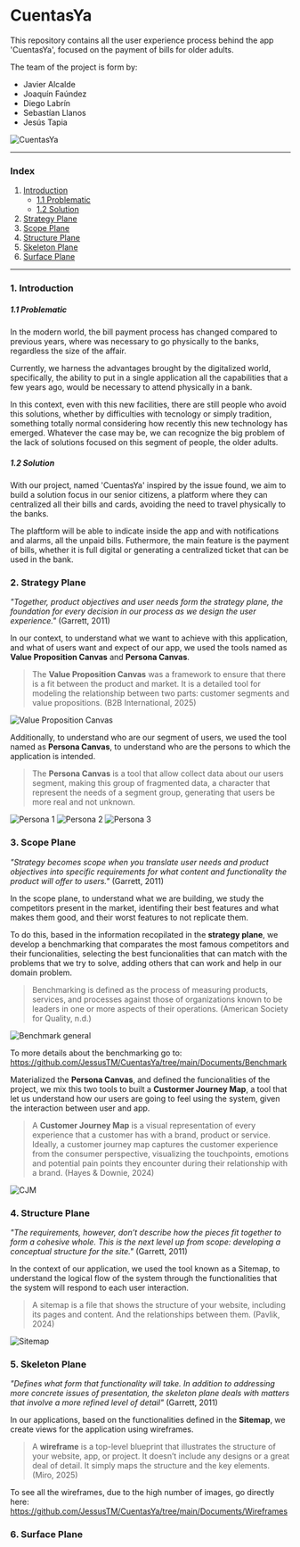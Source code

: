 # CuentasYa

This repository contains all the user experience process behind the app 'CuentasYa', focused on the payment of bills for older adults. 

The team of the project is form by:
* Javier Alcalde
* Joaquín Faúndez
* Diego Labrín
* Sebastían Llanos
* Jesús Tapia

![CuentasYa](Documents/CuentasYa.jpeg)

--- 
### Index 

1. [Introduction](#1-introduction)
   - [1.1 Problematic](#11-problematic)
   - [1.2 Solution](#12-solution)
2. [Strategy Plane](#2-strategy-plane)
3. [Scope Plane](#3-scope-plane)
4. [Structure Plane](#4-structure-plane)
5. [Skeleton Plane](#5-skeleton-plane)
6. [Surface Plane](#6-surface-plane)

--- 
### 1. Introduction 

##### 1.1 Problematic
In the modern world, the bill payment process has changed compared to previous years, where was necessary to go physically to the banks, regardless the size of the affair. 

Currently, we harness the advantages brought by the digitalized world, specifically, the ability to put in a single application all the capabilities that a few years ago, would be necessary to attend physically in a bank.

In this context, even with this new facilities, there are still people who avoid this solutions, whether by difficulties with tecnology or simply tradition, something totally normal considering how recently this new technology has emerged. Whatever the case may be, we can recognize the big problem of the lack of solutions focused on this segment of people, the older adults.

##### 1.2 Solution  
With our project, named 'CuentasYa' inspired by the issue found, we aim to build a solution focus in our senior citizens, a platform where they can centralized all their bills and cards, avoiding the need to travel physically to the banks. 

The plaftform will be able to indicate inside the app and with notifications and alarms, all the unpaid bills. Futhermore, the main feature is the payment of bills, whether it is full digital or generating a centralized ticket that can be used in the bank. 

### 2. Strategy Plane 

_"Together, product objectives and user needs form the strategy plane, the foundation for every decision in our process as we design the user experience."_ (Garrett, 2011)

In our context, to understand what we want to achieve with this application, and what of users want and expect of our app, we used the tools named as **Value Proposition Canvas** and **Persona Canvas**.

> The **Value Proposition Canvas** was a framework to ensure that there is a fit between the product and market. It is a detailed tool for modeling the relationship between two parts: customer segments and value propositions. (B2B International, 2025)

![Value Proposition Canvas](Documents/Value%20Proposition%20Canvas.png)

Additionally, to understand who are our segment of users, we used the tool named as **Persona Canvas**, to understand who are the persons to which the application is intended.

> The **Persona Canvas** is a tool that allow collect data about our users segment, making this group of fragmented data, a character that represent the needs of a segment group, generating that users be more real and not unknown.

![Persona 1](Documents/Personas/persona-01.png)
![Persona 2](Documents/Personas/persona-02.png)
![Persona 3](Documents/Personas/persona-03.png)

### 3. Scope Plane

_"Strategy becomes scope when you translate user needs and product objectives into specific requirements for what content and functionality the product will offer to users."_ (Garrett, 2011)

In the scope plane, to understand what we are building, we study the competitors present in the market, identifing their best features and what makes them good, and their worst features to not replicate them.

To do this, based in the information recopilated in the **strategy plane**, we develop a benchmarking that comparates the most famous competitors and their funcionalities, selecting the best funcionalities that can match with the problems that we try to solve, adding others that can work and help in our domain problem.

> Benchmarking is defined as the process of measuring products, services, and processes against those of organizations known to be leaders in one or more aspects of their operations. (American Society for Quality, n.d.)

![Benchmark general](Documents/Benchmark/Benchmarking.png)

To more details about the benchmarking go to: https://github.com/JessusTM/CuentasYa/tree/main/Documents/Benchmark

Materialized the **Persona Canvas**, and defined the funcionalities of the project, we mix this two tools to built a **Custormer Journey Map**, a tool that let us understand how our users are going to feel using the system, given the interaction between user and app.

> A **Customer Journey Map** is a visual representation of every experience that a customer has with a brand, product or service. Ideally, a customer journey map captures the customer experience from the consumer perspective, visualizing the touchpoints, emotions and potential pain points they encounter during their relationship with a brand. (Hayes & Downie, 2024)

![CJM](Documents/CJM.jpg)

### 4. Structure Plane 

_"The requirements, however, don’t describe how the pieces fit together to form a cohesive whole. This is the next level up from scope: developing a conceptual structure for the site."_ (Garrett, 2011)

In the context of our application, we used the tool known as a Sitemap, to understand the logical flow of the system through the functionalities that the system will respond to each user interaction. 

> A sitemap is a file that shows the structure of your website, including its pages and content. And the relationships between them. (Pavlik, 2024)

![Sitemap](Documents/Sitemap.png)

### 5. Skeleton Plane 
_"Defines what form that functionality will take. In addition to addressing more concrete issues of presentation, the skeleton plane deals with matters that involve a more refined level of detail"_ (Garrett, 2011)

In our applications, based on the functionalities defined in the **Sitemap**, we create views for the application using wireframes.

> A **wireframe** is a top-level blueprint that illustrates the structure of your website, app, or project. It doesn’t include any designs or a great deal of detail. It simply maps the structure and the key elements. (Miro, 2025)

To see all the wireframes, due to the high number of images, go directly here: https://github.com/JessusTM/CuentasYa/tree/main/Documents/Wireframes 

### 6. Surface Plane 



